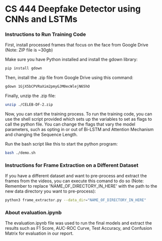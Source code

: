 # CS 444 Deepfake Detector using CNNs and LSTMs

### Instructions to Run Training Code

First, install processed frames that focus on the face from Google Drive (Note: ZIP file is ~30gb)

Make sure you have Python installed and install the gdown library:

```bash
pip install gdown
```

Then, install the .zip file from Google Drive using this command:

```bash
gdown 1GjX5bCPVRaXim2pmyGJM0ecWlejN65hO
```

Finally, unzip the .zip file:

```bash
unzip ./CELEB-DF-2.zip
```

Now, you can start the training process. To run the training code, you can use the shell script provided which sets up the variables to set as flags to call the python file. You can change the flags that vary the model parameters, such as opting in or out of Bi-LSTM and Attention Mechanism and changing the Sequence Length.


Run the bash script like this to start the python program:

```bash
bash ./demo.sh
```

### Instructions for Frame Extraction on a Different Dataset

If you have a different dataset and want to pre-process and extract the frames from the videos, you can execute this comand to do so (Note: Remember to replace 'NAME_OF_DIRECTORY_IN_HERE' with the path to the new data directory you want to pre-process):

```bash
python3 frame_extractor.py --data_dir="NAME_OF_DIRECTORY_IN_HERE"
```

### About evaluation.ipynb

The evaluation.ipynb file was used to run the final models and extract the results such as F1 Score, AUC-ROC Curve, Test Accuracy, and Confusion Matrix for evaluation in our report.


